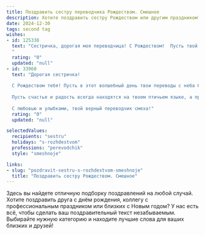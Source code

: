 ```yaml
---
title: Поздравить сестру переводчика Рождеством. Смешное
description: Хотите поздравить сестру Рождеством или другим праздником? Наш ИИ создаст незабываемое поздравление, а вы обязательно выделитесь среди других.  
date: 2024-12-30
tags: second tag
wishes:
- id: 125338
  text: "Сестричка, дорогая моя переводчица! С Рождеством!  Пусть твой год будет полон не только ярких переводов, но и ярких событий –  таких же неожиданных и захватывающих, как встреча с новым, невероятно сложным, но при этом безумно смешным текстом на суахили!  Желаю тебе море позитива, горы подарков и океан счастья, чтобы перевести его на язык реальности! 😉
  "
  rating: "0"
  updated: "null"
- id: 33960
  text: "Дорогая сестричка!
  
  С Рождеством тебя! Пусть в этот волшебный день твои переводы с неба будут такие же гладкие, как свитер бабушки на Новый год! Желаю, чтобы каждое твое слово звучало, как нежный колокольчик, а все трудности переводились с «языка скуки» на «язык веселья»!
  
  Пусть счастье и радость всегда находятся на твоем птичьем языке, а проблемы убегают, как неудачные шутки, переведенные на старый диалект!
  
  С любовью и улыбками, твой верный переводчик смеха!"
  rating: "0"
  updated: "null"

selectedValues:
  recipients: "sestru"
  holidays: "s-rozhdestvom"
  professions: "perevodchik"
  style: "smeshnoje"

links:
- slug: "pozdravit-sestru-s-rozhdestvom-smeshnoje"
  title: "Поздравить сестру Рождеством. Смешное"
---
```


Здесь вы найдете отличную подборку поздравлений на любой случай.
Хотите поздравить друга с днём рождения, коллегу с профессиональным праздником или близких с Новым годом? У нас есть всё, чтобы сделать ваш поздравительный текст незабываемым. Выбирайте нужную категорию и находите лучшие слова для ваших близких и друзей!
